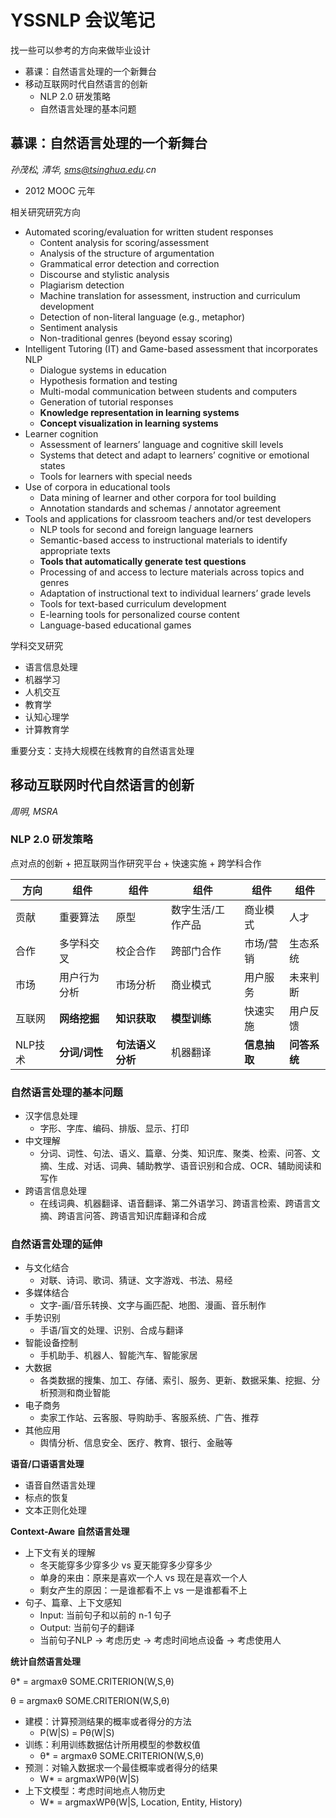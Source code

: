 # YSSNLP 会议笔记

找一些可以参考的方向来做毕业设计

<!-- MarkdownTOC -->

- 慕课：自然语言处理的一个新舞台
- 移动互联网时代自然语言的创新
	- NLP 2.0 研发策略
	- 自然语言处理的基本问题

<!-- /MarkdownTOC -->


## 慕课：自然语言处理的一个新舞台

_孙茂松, 清华, sms@tsinghua.edu.cn_

+ 2012 MOOC 元年

相关研究研究方向

+ Automated scoring/evaluation for written student responses
	+ Content analysis for scoring/assessment
	+ Analysis of the structure of argumentation
	+ Grammatical error detection and correction
	+ Discourse and stylistic analysis
	+ Plagiarism detection
	+ Machine translation for assessment, instruction and curriculum development
	+ Detection of non-literal language (e.g., metaphor)
	+ Sentiment analysis
	+ Non-traditional genres (beyond essay scoring)
+ Intelligent Tutoring (IT) and Game-based assessment that incorporates NLP
	+ Dialogue systems in education
	+ Hypothesis formation and testing
	+ Multi-modal communication between students and computers
	+ Generation of tutorial responses
	+ **Knowledge representation in learning systems**
	+ **Concept visualization in learning systems**
+ Learner cognition
	+ Assessment of learners’ language and cognitive skill levels
	+ Systems that detect and adapt to learners’ cognitive or emotional states
	+ Tools for learners with special needs
+ Use of corpora in educational tools
	+ Data mining of learner and other corpora for tool building
	+ Annotation standards and schemas / annotator agreement
+ Tools and applications for classroom teachers and/or test developers
	+ NLP tools for second and foreign language learners
	+ Semantic-based access to instructional materials to identify appropriate texts
	+ **Tools that automatically generate test questions**
	+ Processing of and access to lecture materials across topics and genres
	+ Adaptation of instructional text to individual learners’ grade levels
	+ Tools for text-based curriculum development
	+ E-learning tools for personalized course content
	+ Language-based educational games

学科交叉研究

+ 语言信息处理
+ 机器学习
+ 人机交互
+ 教育学
+ 认知心理学
+ 计算教育学

重要分支：支持大规模在线教育的自然语言处理

## 移动互联网时代自然语言的创新

_周明, MSRA_

### NLP 2.0 研发策略

点对点的创新 + 把互联网当作研究平台 + 快速实施 + 跨学科合作

方向 | 组件 | 组件 | 组件 | 组件 | 组件
--- | --- | --- | --- | --- | ---
贡献 | 重要算法 | 原型 | 数字生活/工作产品 | 商业模式 | 人才
合作 | 多学科交叉 | 校企合作 | 跨部门合作 | 市场/营销 | 生态系统
市场 | 用户行为分析 | 市场分析 | 商业模式 | 用户服务 | 未来判断
互联网 | **网络挖掘** | **知识获取** | **模型训练** | 快速实施 | 用户反馈
NLP技术 | **分词/词性** | **句法语义分析** | 机器翻译 | **信息抽取** | **问答系统**

### 自然语言处理的基本问题

+ 汉字信息处理
	+ 字形、字库、编码、排版、显示、打印
+ 中文理解
	+ 分词、词性、句法、语义、篇章、分类、知识库、聚类、检索、问答、文摘、生成、对话、词典、辅助教学、语音识别和合成、OCR、辅助阅读和写作
+ 跨语言信息处理
	+ 在线词典、机器翻译、语音翻译、第二外语学习、跨语言检索、跨语言文摘、跨语言问答、跨语言知识库翻译和合成

### 自然语言处理的延伸

+ 与文化结合
	+ 对联、诗词、歌词、猜谜、文字游戏、书法、易经
+ 多媒体结合
	+ 文字-画/音乐转换、文字与画匹配、地图、漫画、音乐制作
+ 手势识别
	+ 手语/盲文的处理、识别、合成与翻译
+ 智能设备控制
	+ 手机助手、机器人、智能汽车、智能家居
+ 大数据
	+ 各类数据的搜集、加工、存储、索引、服务、更新、数据采集、挖掘、分析预测和商业智能
+ 电子商务
	+ 卖家工作站、云客服、导购助手、客服系统、广告、推荐
+ 其他应用
	+ 舆情分析、信息安全、医疗、教育、银行、金融等

**语音/口语语言处理**

+ 语音自然语言处理
+ 标点的恢复
+ 文本正则化处理

**Context-Aware 自然语言处理**

+ 上下文有关的理解
	+ 冬天能穿多少穿多少 vs 夏天能穿多少穿多少
	+ 单身的来由：原来是喜欢一个人 vs 现在是喜欢一个人
	+ 剩女产生的原因：一是谁都看不上 vs 一是谁都看不上
+ 句子、篇章、上下文感知
	+ Input: 当前句子和以前的 n-1 句子
	+ Output: 当前句子的翻译
	+ 当前句子NLP -\> 考虑历史 -\> 考虑时间地点设备 -\> 考虑使用人

**统计自然语言处理**

θ* = argmaxθ SOME.CRITERION(W,S,θ)

θ = argmaxθ SOME.CRITERION(W,S,θ)

+ 建模：计算预测结果的概率或者得分的方法
	+ P(W|S) = Pθ(W|S)
+ 训练：利用训练数据估计所用模型的参数权值
	+ θ* = argmaxθ SOME.CRITERION(W,S,θ)
+ 预测：对输入数据求一个最佳概率或者得分的结果
	+ W* = argmaxWPθ(W|S)
+ 上下文模型：考虑时间地点人物历史
	+ W* = argmaxWPθ(W|S, Location, Entity, History)